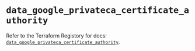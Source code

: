 # `data_google_privateca_certificate_authority`

Refer to the Terraform Registory for docs: [`data_google_privateca_certificate_authority`](https://registry.terraform.io/providers/hashicorp/google-beta/4.62.0/docs/data-sources/google_privateca_certificate_authority).
